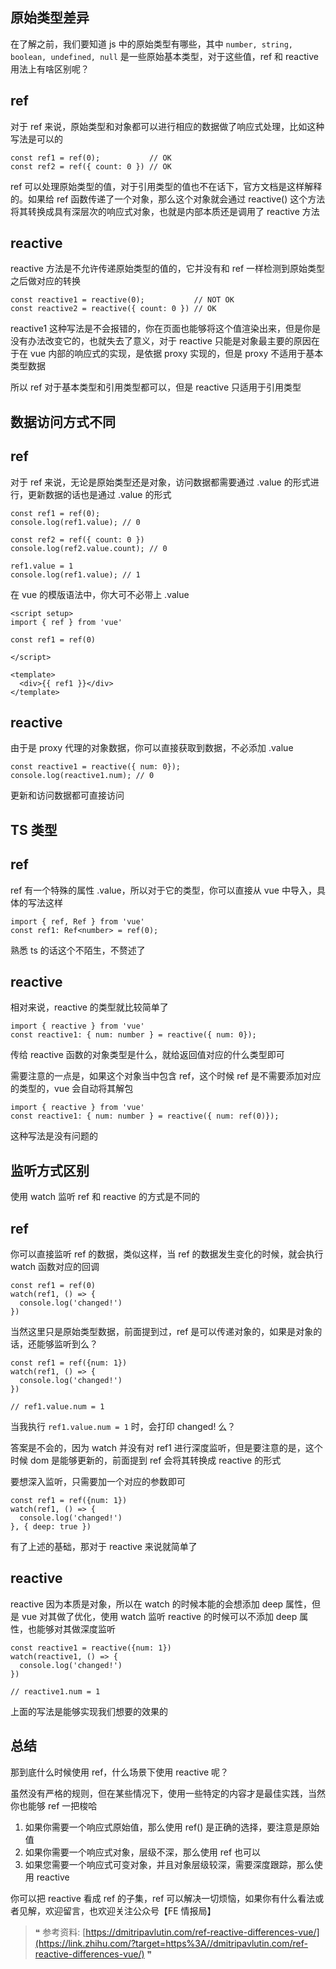 
**原始类型差异**
----------

在了解之前，我们要知道 js 中的原始类型有哪些，其中 `number, string, boolean, undefined, null` 是一些原始基本类型，对于这些值，ref 和 reactive 用法上有啥区别呢？

**ref**
-------

对于 ref 来说，原始类型和对象都可以进行相应的数据做了响应式处理，比如这种写法是可以的

```
const ref1 = ref(0);           // OK
const ref2 = ref({ count: 0 }) // OK
```

ref 可以处理原始类型的值，对于引用类型的值也不在话下，官方文档是这样解释的。如果给 ref 函数传递了一个对象，那么这个对象就会通过 reactive() 这个方法将其转换成具有深层次的响应式对象，也就是内部本质还是调用了 reactive 方法

**reactive**
------------

reactive 方法是不允许传递原始类型的值的，它并没有和 ref 一样检测到原始类型之后做对应的转换

```
const reactive1 = reactive(0);           // NOT OK
const reactive2 = reactive({ count: 0 }) // OK
```

reactive1 这种写法是不会报错的，你在页面也能够将这个值渲染出来，但是你是没有办法改变它的，也就失去了意义，对于 reactive 只能是对象最主要的原因在于在 vue 内部的响应式的实现，是依据 proxy 实现的，但是 proxy 不适用于基本类型数据

所以 ref 对于基本类型和引用类型都可以，但是 reactive 只适用于引用类型

**数据访问方式不同**
------------

**ref**
-------

对于 ref 来说，无论是原始类型还是对象，访问数据都需要通过 .value 的形式进行，更新数据的话也是通过 .value 的形式

```
const ref1 = ref(0);
console.log(ref1.value); // 0

const ref2 = ref({ count: 0 })
console.log(ref2.value.count); // 0

ref1.value = 1
console.log(ref1.value); // 1
```

在 vue 的模版语法中，你大可不必带上 .value

```
<script setup>
import { ref } from 'vue'

const ref1 = ref(0)

</script>

<template>
  <div>{{ ref1 }}</div>
</template>
```

**reactive**
------------

由于是 proxy 代理的对象数据，你可以直接获取到数据，不必添加 .value

```
const reactive1 = reactive({ num: 0});
console.log(reactive1.num); // 0
```

更新和访问数据都可直接访问

**TS 类型**
---------

**ref**
-------

ref 有一个特殊的属性 .value，所以对于它的类型，你可以直接从 vue 中导入，具体的写法这样

```
import { ref, Ref } from 'vue'
const ref1: Ref<number> = ref(0);
```

熟悉 ts 的话这个不陌生，不赘述了

**reactive**
------------

相对来说，reactive 的类型就比较简单了

```
import { reactive } from 'vue'
const reactive1: { num: number } = reactive({ num: 0});
```

传给 reactive 函数的对象类型是什么，就给返回值对应的什么类型即可

需要注意的一点是，如果这个对象当中包含 ref，这个时候 ref 是不需要添加对应的类型的，vue 会自动将其解包

```
import { reactive } from 'vue'
const reactive1: { num: number } = reactive({ num: ref(0)});
```

这种写法是没有问题的

**监听方式区别**
----------

使用 watch 监听 ref 和 reactive 的方式是不同的

**ref**
-------

你可以直接监听 ref 的数据，类似这样，当 ref 的数据发生变化的时候，就会执行 watch 函数对应的回调

```
const ref1 = ref(0)
watch(ref1, () => {
  console.log('changed!')
})
```

当然这里只是原始类型数据，前面提到过，ref 是可以传递对象的，如果是对象的话，还能够监听到么？

```
const ref1 = ref({num: 1})
watch(ref1, () => {
  console.log('changed!')
})

// ref1.value.num = 1
```

当我执行 `ref1.value.num = 1` 时，会打印 changed! 么？

答案是不会的，因为 watch 并没有对 ref1 进行深度监听，但是要注意的是，这个时候 dom 是能够更新的，前面提到 ref 会将其转换成 reactive 的形式

要想深入监听，只需要加一个对应的参数即可

```
const ref1 = ref({num: 1})
watch(ref1, () => {
  console.log('changed!')
}, { deep: true })
```

有了上述的基础，那对于 reactive 来说就简单了

**reactive**
------------

reactive 因为本质是对象，所以在 watch 的时候本能的会想添加 deep 属性，但是 vue 对其做了优化，使用 watch 监听 reactive 的时候可以不添加 deep 属性，也能够对其做深度监听

```
const reactive1 = reactive({num: 1})
watch(reactive1, () => {
  console.log('changed!')
})

// reactive1.num = 1
```

上面的写法是能够实现我们想要的效果的

**总结**
------

那到底什么时候使用 ref，什么场景下使用 reactive 呢？

虽然没有严格的规则，但在某些情况下，使用一些特定的内容才是最佳实践，当然你也能够 ref 一把梭哈

1. 如果你需要一个响应式原始值，那么使用 ref() 是正确的选择，要注意是原始值
2. 如果你需要一个响应式对象，层级不深，那么使用 ref 也可以
3. 如果您需要一个响应式可变对象，并且对象层级较深，需要深度跟踪，那么使用 reactive

你可以把 reactive 看成 ref 的子集，ref 可以解决一切烦恼，如果你有什么看法或者见解，欢迎留言，也欢迎关注公众号【FE 情报局】

> ❝ 参考资料: [https://dmitripavlutin.com/ref-reactive-differences-vue/](https://link.zhihu.com/?target=https%3A//dmitripavlutin.com/ref-reactive-differences-vue/)
> ❞
